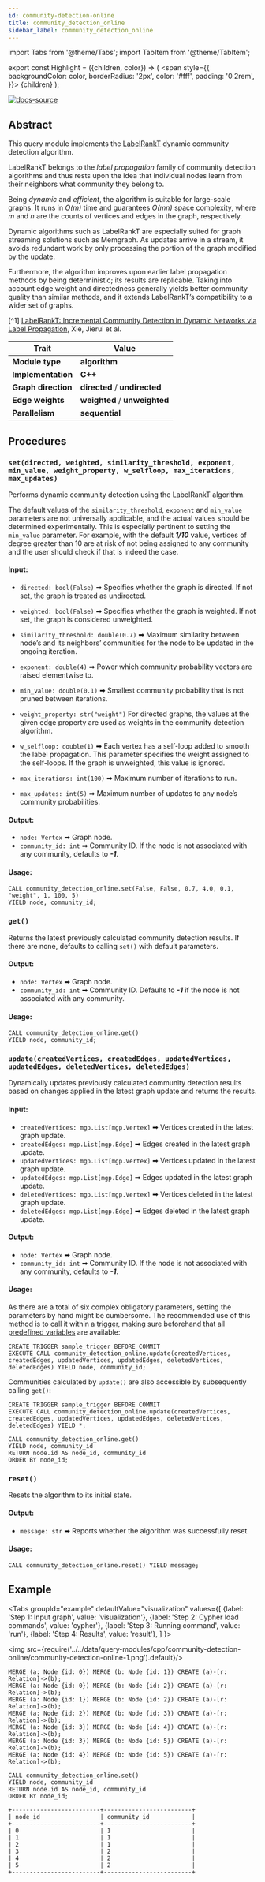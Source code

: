 ```yaml
---
id: community-detection-online
title: community_detection_online
sidebar_label: community_detection_online
---
```


import Tabs from '@theme/Tabs';
import TabItem from '@theme/TabItem';

export const Highlight = ({children, color}) => (
  <span
    style={{
      backgroundColor: color,
      borderRadius: '2px',
      color: '#fff',
      padding: '0.2rem',
    }}>
    {children}
  </span>
);

[![docs-source](https://img.shields.io/badge/source-community_detection_online-FB6E00?logo=github&style=for-the-badge)](https://github.com/memgraph/mage/blob/main/cpp/community_detection_module/community_detection_online.cpp)

## Abstract

This query module implements the [LabelRankT](https://arxiv.org/abs/1305.2006) dynamic community detection algorithm.

LabelRankT belongs to the *label propagation* family of community detection algorithms and thus rests upon the idea that
individual nodes learn from their neighbors what community they belong to.

Being *dynamic* and *efficient*, the algorithm is suitable for large-scale graphs.
It runs in *O(m)* time and guarantees *O(mn)* space complexity, where *m* and *n* are the counts of vertices and edges
in the graph, respectively.

Dynamic algorithms such as LabelRankT are especially suited for graph streaming solutions such as Memgraph.
As updates arrive in a stream, it avoids redundant work by only processing the portion of the graph modified by the
update.

Furthermore, the algorithm improves upon earlier label propagation methods by being deterministic; its results are
replicable.
Taking into account edge weight and directedness generally yields better community quality than similar methods,
and it extends LabelRankT’s compatibility to a wider set of graphs.

[^1] [LabelRankT: Incremental Community Detection in Dynamic Networks via Label Propagation](https://arxiv.org/abs/1305.2006), Xie, Jierui et al.

| Trait               | Value                                                                                                       |
| ------------------- | ----------------------------------------------------------------------------------------------------------- |
| **Module type**     | <Highlight color="#FB6E00">**algorithm**</Highlight>                                                        |
| **Implementation**  | <Highlight color="#FB6E00">**C++**</Highlight>                                                              |
| **Graph direction** | <Highlight color="#FB6E00">**directed**</Highlight> / <Highlight color="#FB6E00">**undirected**</Highlight> |
| **Edge weights**    | <Highlight color="#FB6E00">**weighted**</Highlight> / <Highlight color="#FB6E00">**unweighted**</Highlight> |
| **Parallelism**     | <Highlight color="#FB6E00">**sequential**</Highlight>                                                       |

## Procedures

### `set(directed, weighted, similarity_threshold, exponent, min_value, weight_property, w_selfloop, max_iterations, max_updates)`

Performs dynamic community detection using the LabelRankT algorithm.

The default values of the `similarity_threshold`, `exponent` and `min_value` parameters are not universally applicable,
and the actual values should be determined experimentally.
This is especially pertinent to setting the `min_value` parameter. For example, with the default ***1/10*** value,
vertices of degree greater than 10 are at risk of not being assigned to any community and the user should check if that
is indeed the case.

#### Input:

* `directed: bool(False)` ➡ Specifies whether the graph is directed. If not set, the graph is treated as undirected.
* `weighted: bool(False)` ➡ Specifies whether the graph is weighted. If not set, the graph is considered unweighted.
* `similarity_threshold: double(0.7)` ➡ Maximum similarity between node’s and its neighbors’ communities for the node
   to be updated in the ongoing iteration.
* `exponent: double(4)` ➡ Power which community probability vectors are raised elementwise to.
* `min_value: double(0.1)` ➡ Smallest community probability that is not pruned between iterations.
* `weight_property: str("weight")` For directed graphs, the values at the given edge property are used as weights in the
   community detection algorithm.
* `w_selfloop: double(1)` ➡ Each vertex has a self-loop added to smooth the label propagation. This parameter specifies
   the weight assigned to the self-loops. If the graph is unweighted, this value is ignored.


* `max_iterations: int(100)` ➡ Maximum number of iterations to run.
* `max_updates: int(5)` ➡ Maximum number of updates to any node’s community probabilities.

#### Output:

* `node: Vertex` ➡ Graph node.
* `community_id: int` ➡ Community ID. If the node is not associated with any community, defaults to ***-1***.

#### Usage:

```cypher
CALL community_detection_online.set(False, False, 0.7, 4.0, 0.1, "weight", 1, 100, 5)
YIELD node, community_id;
```

### `get()`

Returns the latest previously calculated community detection results. If there are none, defaults to calling `set()`
with default parameters.

#### Output:

* `node: Vertex` ➡ Graph node.
* `community_id: int` ➡ Community ID. Defaults to ***-1*** if the node is not associated with any community.

#### Usage:

```cypher
CALL community_detection_online.get()
YIELD node, community_id;
```

### `update(createdVertices, createdEdges, updatedVertices, updatedEdges, deletedVertices, deletedEdges)`

Dynamically updates previously calculated community detection results based on changes applied in the latest graph
update and returns the results.

#### Input:

* `createdVertices: mgp.List[mgp.Vertex]` ➡ Vertices created in the latest graph update.
* `createdEdges: mgp.List[mgp.Edge]` ➡ Edges created in the latest graph update.
* `updatedVertices: mgp.List[mgp.Vertex]` ➡ Vertices updated in the latest graph update.
* `updatedEdges: mgp.List[mgp.Edge]` ➡ Edges updated in the latest graph update.
* `deletedVertices: mgp.List[mgp.Vertex]` ➡ Vertices deleted in the latest graph update.
* `deletedEdges: mgp.List[mgp.Edge]` ➡ Edges deleted in the latest graph update.

#### Output:

* `node: Vertex` ➡ Graph node.
* `community_id: int` ➡ Community ID. If the node is not associated with any community, defaults to ***-1***.

#### Usage:

As there are a total of six complex obligatory parameters, setting the parameters by hand might be cumbersome.
The recommended use of this method is to call it within a
[trigger](https://memgraph.com/docs/memgraph/database-functionalities/triggers), making sure beforehand that all
[predefined variables](https://memgraph.com/docs/memgraph/database-functionalities/triggers/#predefined-variables) are
available:

```cypher
CREATE TRIGGER sample_trigger BEFORE COMMIT
EXECUTE CALL community_detection_online.update(createdVertices, createdEdges, updatedVertices, updatedEdges, deletedVertices, deletedEdges) YIELD node, community_id;
```

Communities calculated by `update()` are also accessible by subsequently calling `get()`:

```cypher
CREATE TRIGGER sample_trigger BEFORE COMMIT
EXECUTE CALL community_detection_online.update(createdVertices, createdEdges, updatedVertices, updatedEdges, deletedVertices, deletedEdges) YIELD *;

CALL community_detection_online.get()
YIELD node, community_id
RETURN node.id AS node_id, community_id
ORDER BY node_id;
```

### `reset()`

Resets the algorithm to its initial state.

#### Output:

* `message: str` ➡ Reports whether the algorithm was successfully reset.

#### Usage:

```cypher
CALL community_detection_online.reset() YIELD message;
```

## Example

<Tabs
  groupId="example"
  defaultValue="visualization"
  values={[
    {label: 'Step 1: Input graph', value: 'visualization'},
    {label: 'Step 2: Cypher load commands', value: 'cypher'},
    {label: 'Step 3: Running command', value: 'run'},
    {label: 'Step 4: Results', value: 'result'},
  ]
}>
  <TabItem value="visualization">

  <img src={require('../../data/query-modules/cpp/community-detection-online/community-detection-online-1.png').default}/>

  </TabItem>


  <TabItem value="cypher">

```cypher
MERGE (a: Node {id: 0}) MERGE (b: Node {id: 1}) CREATE (a)-[r: Relation]->(b);
MERGE (a: Node {id: 0}) MERGE (b: Node {id: 2}) CREATE (a)-[r: Relation]->(b);
MERGE (a: Node {id: 1}) MERGE (b: Node {id: 2}) CREATE (a)-[r: Relation]->(b);
MERGE (a: Node {id: 2}) MERGE (b: Node {id: 3}) CREATE (a)-[r: Relation]->(b);
MERGE (a: Node {id: 3}) MERGE (b: Node {id: 4}) CREATE (a)-[r: Relation]->(b);
MERGE (a: Node {id: 3}) MERGE (b: Node {id: 5}) CREATE (a)-[r: Relation]->(b);
MERGE (a: Node {id: 4}) MERGE (b: Node {id: 5}) CREATE (a)-[r: Relation]->(b);
```

  </TabItem>

  <TabItem value="run">

```cypher
CALL community_detection_online.set()
YIELD node, community_id
RETURN node.id AS node_id, community_id
ORDER BY node_id;
```

  </TabItem>


  <TabItem value="result">

```plaintext
+-------------------------+-------------------------+
| node_id                 | community_id            |
+-------------------------+-------------------------+
| 0                       | 1                       |
| 1                       | 1                       |
| 2                       | 1                       |
| 3                       | 2                       |
| 4                       | 2                       |
| 5                       | 2                       |
+-------------------------+-------------------------+
```

  </TabItem>

</Tabs>
